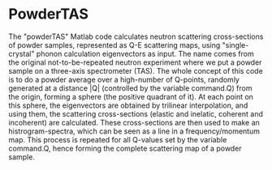 # PowderTAS
The "powderTAS" Matlab code calculates neutron scattering cross-sections of powder samples, represented as Q-E scattering maps, using "single-crystal" phonon calculation eigenvectors as input. The name comes from the original not-to-be-repeated neutron experiment where we put a powder sample on a three-axis spectrometer (TAS). The whole concept of this code is to do a powder average over a high-number of Q-points, randomly generated at a distance |Q| (controlled by the variable command.Q) from the origin, forming a sphere (the positive quadrant of it). At each point on this sphere, the eigenvectors are obtained by trilinear interpolation, and using them, the scattering cross-sections (elastic and inelatic, coherent and incoherent) are calculated. These cross-sections are then used to make an histrogram-spectra, which can be seen as a line in a frequency/momentum map. This process is repeated for all Q-values set by the variable command.Q, hence forming the complete scattering map of a powder sample.
